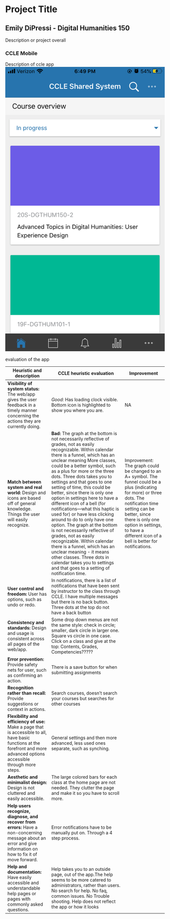 # Project Title 
## Emily DiPressi - Digital Humanities 150

Description or project overall 

### CCLE Mobile 
Description of ccle app 
![CCLE Mobile Screenshot](CCLE-Mobile.png)

evaluation of the app

Heuristic and description | CCLE heuristic evaluation | Improvement 
--------------------------|---------------------------|------------
**Visibility of system status:** The web/app gives the user feedback in a timely manner concerning the actions they are currently doing. | *Good:* Has loading clock visible. Bottom icon is highlighted to show you where you are. | NA
**Match between system and real world:** Design and icons are based off of general knowledge. Things the user will easily recognize. | **Bad:** The graph at the bottom is not necessarily reflective of grades, not as easily recognizable. Within calendar there is a funnel, which has an unclear meaning More classes, could be a better symbol, such as a plus for more or the three dots. Three dots takes you to settings and that goes to one setting of time, this could be better, since there is only one option in settings here to have a different icon of a bell (for notifications—what this haptic is used for) or have less clicking around to do to only have one option. The graph at the bottom is not necessarily reflective of grades, not as easily recognizable. Within calendar there is a funnel, which has an unclear meaning - it means other classes. Three dots in calendar takes you to settings and that goes to a setting of notification time. | Improvement: The graph could be changed to an A+ symbol. The funnel could be a plus (indicating for more) or three dots. The notification time setting can be better, since there is only one option in settings, to have a different icon of a bell is better for notifications.
**User control and freedom:** User has options, such as undo or redo. | In notifications, there is a list of notifications that have been sent by instructor to the class through CCLE. I have multiple messages but there is no back button. Three dots at the top do not have a back button 
**Consistency and standards:** Design and usage is consistent across all pages of the web/app. | Some drop down menus are not the same style: check in circle; smaller, dark circle in larger one. Square vs circle in one case. Click on a class and give at the top: Contents, Grades, Competencies?????
**Error prevention:** Provide safety nets for user, such as confirming an action. | There is a save button for when submitting assignments 
**Recognition rather than recall:** Provide suggestions or context in actions. | Search courses, doesn’t search your courses but searches for other courses
**Flexibility and efficiency of use:** Make a page that is accessible to all, have basic functions at the forefront and more advanced options accessible through more steps. |General settings and then more advanced, less used ones separate, such as synching.
**Aesthetic and minimalist design:** Design is not cluttered and easily accessible. | The large colored bars for each class at the home page are not needed. They clutter the page and make it so you have to scroll more. 
**Help users recognize, diagnose, and recover from errors:** Have a non-concerning message about an error and give information on how to fix it of move forward. | Error notifications have to be manually put on. Through a 4 step process.
**Help and documentation:** Have easily accessible and understandable help pages or pages with commonly asked questions. | Help takes you to an outside page, out of the app.The help seems to be more catered to administrators, rather than users. No search for help. No faq, common issues. No Trouble shooting. Help does not reflect the app or how it looks 
